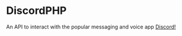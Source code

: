 # DiscordPHP

An API to interact with the popular messaging and voice app [Discord!](http://discordapp.com)